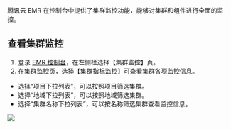 
腾讯云 EMR 在控制台中提供了集群监控功能，能够对集群和组件进行全面的监控。

## 查看集群监控
1. 登录 [EMR 控制台](https://console.cloud.tencent.com/emr)，在左侧栏选择【集群监控】页。
2. 在集群监控页，选择【集群指标监控】可查看集群各项监控信息。
 - 选择“项目下拉列表”，可以按照项目筛选集群。
 - 选择“地域下拉列表”，可以按照地域筛选集群。
 - 选择“集群名称下拉列表”，可以按名称筛选集群查看监控信息。
 
![](https://main.qcloudimg.com/raw/5d39a371c6850430764d37600865cc32.png)


